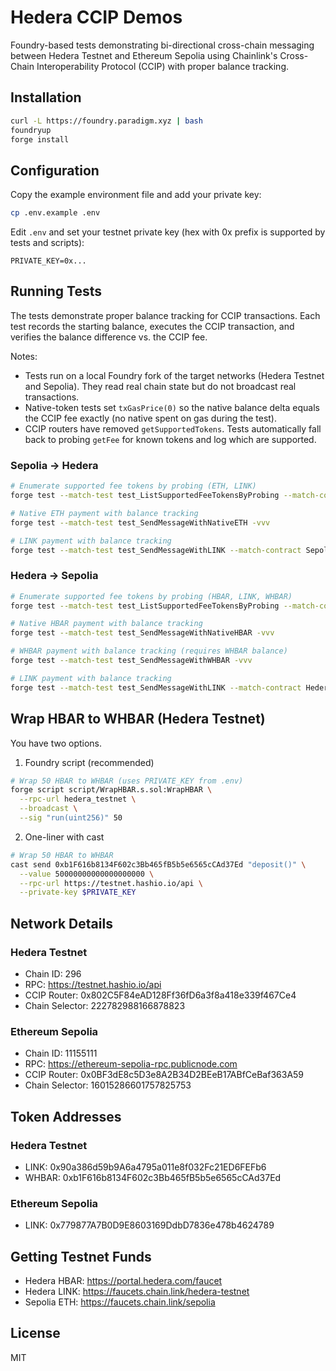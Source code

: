 # Hedera CCIP Demos

Foundry-based tests demonstrating bi-directional cross-chain messaging between Hedera Testnet and Ethereum Sepolia using Chainlink's Cross-Chain Interoperability Protocol (CCIP) with proper balance tracking.

## Installation

```bash
curl -L https://foundry.paradigm.xyz | bash
foundryup
forge install
```

## Configuration

Copy the example environment file and add your private key:

```bash
cp .env.example .env
```

Edit `.env` and set your testnet private key (hex with 0x prefix is supported by tests and scripts):

```
PRIVATE_KEY=0x...
```

## Running Tests

The tests demonstrate proper balance tracking for CCIP transactions. Each test records the starting balance, executes the CCIP transaction, and verifies the balance difference vs. the CCIP fee.

Notes:

- Tests run on a local Foundry fork of the target networks (Hedera Testnet and Sepolia). They read real chain state but do not broadcast real transactions.
- Native-token tests set `txGasPrice(0)` so the native balance delta equals the CCIP fee exactly (no native spent on gas during the test).
- CCIP routers have removed `getSupportedTokens`. Tests automatically fall back to probing `getFee` for known tokens and log which are supported.

### Sepolia → Hedera

```bash
# Enumerate supported fee tokens by probing (ETH, LINK)
forge test --match-test test_ListSupportedFeeTokensByProbing --match-contract SepoliaCCIPTest -vvv

# Native ETH payment with balance tracking
forge test --match-test test_SendMessageWithNativeETH -vvv

# LINK payment with balance tracking
forge test --match-test test_SendMessageWithLINK --match-contract SepoliaCCIPTest -vvv
```

### Hedera → Sepolia

```bash
# Enumerate supported fee tokens by probing (HBAR, LINK, WHBAR)
forge test --match-test test_ListSupportedFeeTokensByProbing --match-contract HederaCCIPTest -vvv

# Native HBAR payment with balance tracking
forge test --match-test test_SendMessageWithNativeHBAR -vvv

# WHBAR payment with balance tracking (requires WHBAR balance)
forge test --match-test test_SendMessageWithWHBAR -vvv

# LINK payment with balance tracking
forge test --match-test test_SendMessageWithLINK --match-contract HederaCCIPTest -vvv
```

## Wrap HBAR to WHBAR (Hedera Testnet)

You have two options.

1. Foundry script (recommended)

```bash
# Wrap 50 HBAR to WHBAR (uses PRIVATE_KEY from .env)
forge script script/WrapHBAR.s.sol:WrapHBAR \
  --rpc-url hedera_testnet \
  --broadcast \
  --sig "run(uint256)" 50
```

2. One-liner with cast

```bash
# Wrap 50 HBAR to WHBAR
cast send 0xb1F616b8134F602c3Bb465fB5b5e6565cCAd37Ed "deposit()" \
  --value 50000000000000000000 \
  --rpc-url https://testnet.hashio.io/api \
  --private-key $PRIVATE_KEY
```

## Network Details

### Hedera Testnet

- Chain ID: 296
- RPC: https://testnet.hashio.io/api
- CCIP Router: 0x802C5F84eAD128Ff36fD6a3f8a418e339f467Ce4
- Chain Selector: 222782988166878823

### Ethereum Sepolia

- Chain ID: 11155111
- RPC: https://ethereum-sepolia-rpc.publicnode.com
- CCIP Router: 0x0BF3dE8c5D3e8A2B34D2BEeB17ABfCeBaf363A59
- Chain Selector: 16015286601757825753

## Token Addresses

### Hedera Testnet

- LINK: 0x90a386d59b9A6a4795a011e8f032Fc21ED6FEFb6
- WHBAR: 0xb1F616b8134F602c3Bb465fB5b5e6565cCAd37Ed

### Ethereum Sepolia

- LINK: 0x779877A7B0D9E8603169DdbD7836e478b4624789

## Getting Testnet Funds

- Hedera HBAR: https://portal.hedera.com/faucet
- Hedera LINK: https://faucets.chain.link/hedera-testnet
- Sepolia ETH: https://faucets.chain.link/sepolia

## License

MIT
